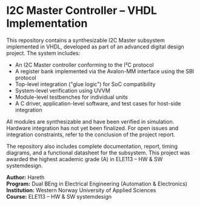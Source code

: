 # I2C Master Controller – VHDL Implementation


This repository contains a synthesizable I2C Master subsystem implemented in VHDL, developed as part of an advanced digital design project. The system includes:

- An I2C Master controller conforming to the I²C protocol
- A register bank implemented via the Avalon-MM interface using the SBI protocol
- Top-level integration ("glue logic") for SoC compatibility
- System-level verification using UVVM
- Module-level testbenches for individual units
- A C driver, application-level software, and test cases for host-side integration

All modules are synthesizable and have been verified in simulation. Hardware integration has not yet been finalized. For open issues and integration constraints, refer to the conclusion of the project report.

The repository also includes complete documentation, report, timing diagrams, and a functional datasheet for the subsystem. This project was awarded the highest academic grade (A) in ELE113 – HW & SW systemdesign.

**Author:** Hareth  
**Program:** Dual BEng in Electrical Engineering (Automation & Electronics)  
**Institution:** Western Norway University of Applied Sciences  
**Course:** ELE113 – HW & SW systemdesign   
